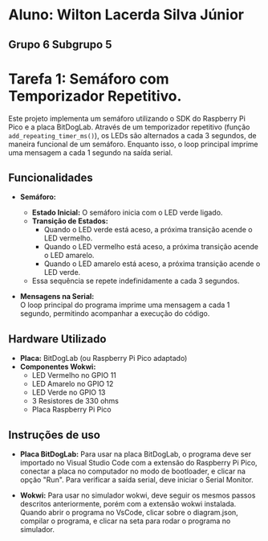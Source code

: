 # Aluno: Wilton Lacerda Silva Júnior
## Grupo 6 Subgrupo 5
# Tarefa 1: Semáforo com Temporizador Repetitivo.

Este projeto implementa um semáforo utilizando o SDK do Raspberry Pi Pico e a placa BitDogLab. Através de um temporizador repetitivo (função `add_repeating_timer_ms()`), os LEDs são alternados a cada 3 segundos, de maneira funcional de um semáforo. Enquanto isso, o loop principal imprime uma mensagem a cada 1 segundo na saída serial.

## Funcionalidades

- **Semáforo:**  
  - **Estado Inicial:** O semáforo inicia com o LED verde ligado.
  - **Transição de Estados:**  
    - Quando o LED verde está aceso, a próxima transição acende o LED vermelho.
    - Quando o LED vermelho está aceso, a próxima transição acende o LED amarelo.
    - Quando o LED amarelo está aceso, a próxima transição acende o LED verde.
  - Essa sequência se repete indefinidamente a cada 3 segundos.

- **Mensagens na Serial:**  
  O loop principal do programa imprime uma mensagem a cada 1 segundo, permitindo acompanhar a execução do código.

## Hardware Utilizado

- **Placa:** BitDogLab (ou Raspberry Pi Pico adaptado)
- **Componentes Wokwi:**  
  - LED Vermelho no GPIO 11
  - LED Amarelo no GPIO 12
  - LED Verde no GPIO 13
  - 3 Resistores de 330 ohms
  - Placa Raspberry Pi Pico

## Instruções de uso

  - **Placa BitDogLab:**
    Para usar na placa BitDogLab, o programa deve ser importado no Visual Studio Code com a extensão do Raspberry Pi Pico, conectar a placa no computador no modo de bootloader, e clicar na opção "Run". Para verificar a saída serial, deve iniciar o Serial Monitor.

- **Wokwi:**
  Para usar no simulador wokwi, deve seguir os mesmos passos descritos anteriormente, porém com a extensão wokwi instalada. Quando abrir o programa no VsCode, clicar sobre o diagram.json, compilar o programa, e clicar na seta para rodar o programa no simulador.
